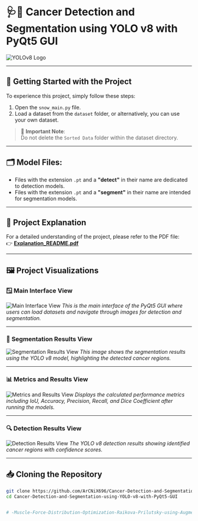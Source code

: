 # 🩺🔬 Cancer Detection and Segmentation using YOLO v8 with PyQt5 GUI

![YOLOv8 Logo](assets/yolov8.png)

---

## 🚀 Getting Started with the Project
To experience this project, simply follow these steps:

1. Open the `snow_main.py` file.
2. Load a dataset from the `dataset` folder, or alternatively, you can use your own dataset.

> 📂 **Important Note**:  
> Do not delete the `Sorted Data` folder within the dataset directory.

---

## 🗂️ **Model Files:**
- Files with the extension `.pt` and a **"detect"** in their name are dedicated to detection models.
- Files with the extension `.pt` and a **"segment"** in their name are intended for segmentation models.

---

## 📄 **Project Explanation**  
For a detailed understanding of the project, please refer to the PDF file:  
👉 **[Explanation_README.pdf](Explanation_README.pdf)**

---

## 🖼️ **Project Visualizations**

### 🪟 **Main Interface View**
![Main Interface View](assets/SNOW%20MAIN%20VIEW%20IMAGE.png)
*This is the main interface of the PyQt5 GUI where users can load datasets and navigate through images for detection and segmentation.*

---

### 🧬 **Segmentation Results View**
![Segmentation Results View](assets/SEGMENTATION%20VIEW%20IMAGE.png)
*This image shows the segmentation results using the YOLO v8 model, highlighting the detected cancer regions.*

---

### 📊 **Metrics and Results View**
![Metrics and Results View](assets/METRICSRESULTS%20VIEW%20IMAGE.png)
*Displays the calculated performance metrics including IoU, Accuracy, Precision, Recall, and Dice Coefficient after running the models.*

---

### 🔍 **Detection Results View**
![Detection Results View](assets/DETECTION%20VIEW%20IMAGE.png)
*The YOLO v8 detection results showing identified cancer regions with confidence scores.*

---

## 📥 **Cloning the Repository**
```bash
git clone https://github.com/ArCNiX696/Cancer-Detection-and-Segmentation-using-YOLO-v8-with-PyQt5-GUI.git
cd Cancer-Detection-and-Segmentation-using-YOLO-v8-with-PyQt5-GUI


# -Muscle-Force-Distribution-Optimization-Raikova-Prilutsky-using-Augmented-Lagrangian-Method-ALM-
